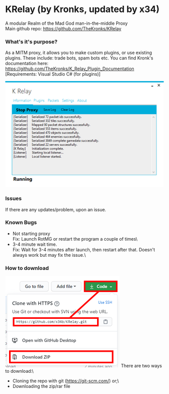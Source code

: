 # KRelay (by Kronks, updated by x34)
A modular Realm of the Mad God man-in-the-middle Proxy\
Main github repo: https://github.com/TheKronks/KRelay

### What's it's purpose?
As a MITM proxy, it allows you to make custom plugins, or use existing plugins. These include: trade bots, spam bots etc. You can find Kronk's documentation here: https://github.com/TheKronks/K_Relay_Plugin_Documentation [Requirements: Visual Studio C# (for plugins)]

![Screenshot](images/image.png)

### Issues
If there are any updates/problem, upon an issue.

### Known Bugs
- Not starting proxy\
Fix: Launch RotMG or restart the program a couple of times\
- 3-4 minute wait time.\
Fix: Wait for 3-4 minutes after launch, then restart after that. Doesn't always work but may fix the issue.\

### How to download
![Screenshot](images/image2.png)
There are two ways to download:\
- Cloning the repo with git (https://git-scm.com/) or;\
- Downloading the zip/rar file
